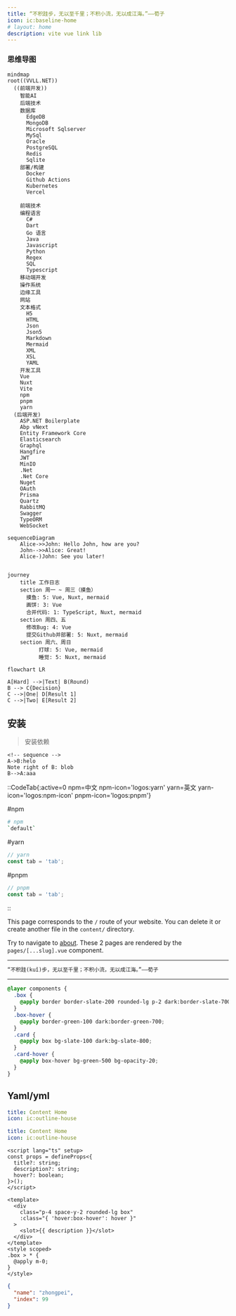```yaml
---
title: “不积跬步，无以至千里；不积小流，无以成江海。”——荀子
icon: ic:baseline-home
# layout: home
description: vite vue link lib
---
```


### 思维导图

```mermaid
mindmap
root((VVLL.NET))
  ((前端开发))
    智能AI
    后端技术
    数据库
      EdgeDB
      MongoDB
      Microsoft Sqlserver
      MySql
      Oracle
      PostgreSQL
      Redis
      Sqlite
    部署/构建
      Docker
      Github Actions
      Kubernetes
      Vercel

    前端技术
    编程语言
      C#
      Dart
      Go 语言
      Java
      Javascript
      Python
      Regex
      SQL
      Typescript
    移动端开发
    操作系统
    边缘工具
    网站
    文本格式
      H5
      HTML
      Json
      Json5
      Markdown
      Mermaid
      XML
      XSL
      YAML
    开发工具
    Vue
    Nuxt
    Vite
    npm
    pnpm
    yarn
  (后端开发)
    ASP.NET Boilerplate
    Abp vNext
    Entity Framework Core
    Elasticsearch
    Graphql
    Hangfire
    JWT
    MinIO
    .Net
    .Net Core
    Nuget
    OAuth
    Prisma
    Quartz
    RabbitMQ
    Swagger
    TypeORM
    WebSocket
```

```mermaid
sequenceDiagram
    Alice->>John: Hello John, how are you?
    John-->>Alice: Great!
    Alice-)John: See you later!
```

```mermaid

journey
    title 工作日志
    section 周一 ~ 周三（摸鱼）
      摸鱼: 5: Vue, Nuxt, mermaid
      画饼: 3: Vue
      合并代码: 1: TypeScript, Nuxt, mermaid
    section 周四、五
      修改Bug: 4: Vue
      提交Github并部署: 5: Nuxt, mermaid
    section 周六、周日
          打球: 5: Vue, mermaid
          睡觉: 5: Nuxt, mermaid

```

```mermaid
flowchart LR

A[Hard] -->|Text| B(Round)
B --> C{Decision}
C -->|One| D[Result 1]
C -->|Two| E[Result 2]
```

## 安装

> 安装依赖

```
<!-- sequence -->
A->B:helo
Note right of B: blob
B-->A:aaa

```

::CodeTab{:active=0 npm=中文 npm-icon='logos:yarn' yarn=英文 yarn-icon='logos:npm-icon' pnpm-icon='logos:pnpm'}

#npm

```bash [default.txt]
# npm
`default`
```

#yarn

```js [tab.js]
// yarn
const tab = 'tab';
```

#pnpm

```js [tab.js]
// pnpm
const tab = 'tab';
```

::

This page corresponds to the `/` route of your website. You can delete it or create another file in the `content/` directory.

Try to navigate to [about](about.md). These 2 pages are rendered by the `pages/[...slug].vue` component.

---

```txt
“不积跬(kuǐ)步，无以至千里；不积小流，无以成江海。”——荀子
```

---

```css
@layer components {
  .box {
    @apply border border-slate-200 rounded-lg p-2 dark:border-slate-700;
  }
  .box-hover {
    @apply border-green-100 dark:border-green-700;
  }
  .card {
    @apply box bg-slate-100 dark:bg-slate-800;
  }
  .card-hover {
    @apply box-hover bg-green-500 bg-opacity-20;
  }
}
```

## Yaml/yml

```yaml [_dir.yml] {.mt-4}
title: Content Home
icon: ic:outline-house
```

```yml
title: Content Home
icon: ic:outline-house
```

```vue
<script lang="ts" setup>
const props = defineProps<{
  title?: string;
  description?: string;
  hover?: boolean;
}>();
</script>

<template>
  <div
    class="p-4 space-y-2 rounded-lg box"
    :class="{ 'hover:box-hover': hover }"
  >
    <slot>{{ description }}</slot>
  </div>
</template>
<style scoped>
.box > * {
  @apply m-0;
}
</style>
```

```json
{
  "name": "zhongpei",
  "index": 99
}
```
